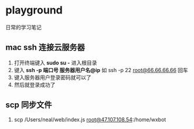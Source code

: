 # playground

日常的学习笔记

## mac ssh 连接云服务器

1. 打开终端键入 __sudo su -__ 进入根目录
2. 键入 __ssh -p 端口号 服务器用户名@ip__ 如 ssh -p 22 root@66.66.66.66 回车 
3. 键入服务器用户登录密码就可以了
4. 然后就登录成功了

## scp 同步文件

1. scp /Users/neal/web/index.js root@47.107.108.54:/home/wxbot

